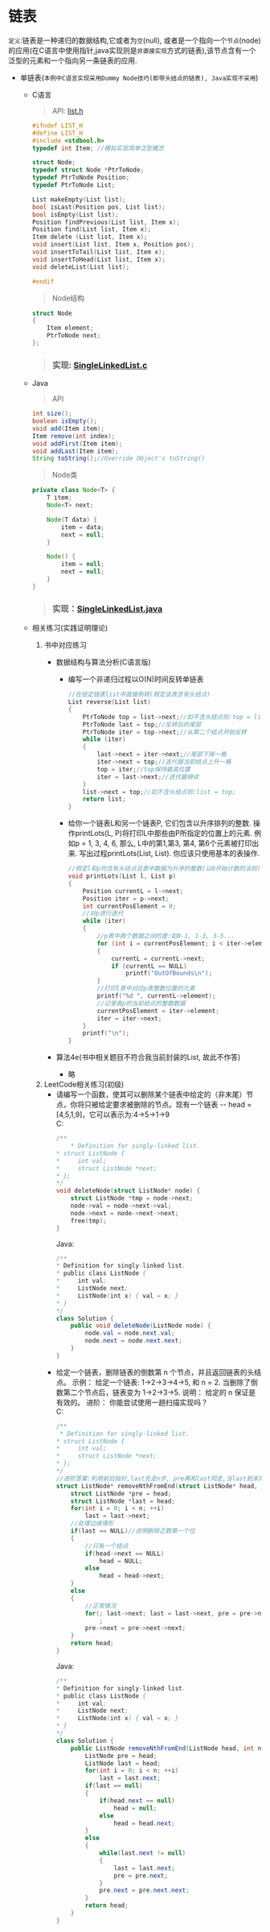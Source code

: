 链表
===========
`定义`:链表是一种递归的数据结构,它或者为`空`(null), 或者是一个指向一个`节点`(node)的应用(在C语言中使用指针,java实现则是`非直接实现`方式的链表),该节点含有一个泛型的元素和一个指向另一条链表的应用.

- 单链表(`本例中C语言实现采用Dummy Node技巧(即带头结点的链表), Java实现不采用`)
    * C语言
        > API: [list.h](../c/list/list.h)
        ```C
        #ifndef LIST_H
        #define LIST_H
        #include <stdbool.h>
        typedef int Item; //模拟实现简单泛型概念

        struct Node;
        typedef struct Node *PtrToNode;
        typedef PtrToNode Position;
        typedef PtrToNode List;

        List makeEmpty(List list);
        bool isLast(Position pos, List list);
        bool isEmpty(List list);
        Position findPrevious(List list, Item x);
        Position find(List list, Item x);
        Item delete (List list, Item x);
        void insert(List list, Item x, Position pos);
        void insertToTail(List list, Item x);
        void insertToHead(List list, Item x);
        void deleteList(List list);

        #endif
        ```
        > Node结构
        ```C
        struct Node
        {
            Item element;
            PtrToNode next;
        };
        ```
        > ### 实现: [SingleLinkedList.c](../c/list/SingleLinkedList.c)

    * Java
        > API
        ```Java
        int size();
        boolean isEmpty();
        void add(Item item);
        Item remove(int index);
        void addFirst(Item item);
        void addLast(Item item);
        String toString();//Override Object's toString()
        ```
        >Node类
        ```Java
        private class Node<T> {
            T item;
            Node<T> next;

            Node(T data) {
                item = data;
                next = null;
            }

            Node() {
                item = null;
                next = null;
            }
        }
        ```
        > ### 实现：[SingleLinkedList.java](../java/src/solutions/fundamentals/SingleLinkedList.java)
    * 相关练习(实践证明理论)
        1. 书中对应练习
            - 数据结构与算法分析(C语言版)
                - 编写一个非递归过程以O(N)时间反转单链表
                    ```C
                    //在给定链表list中直接倒转(假定该表含有头结点)
                    List reverse(List list)
                    {
                        PtrToNode top = list->next;//如不含头结点则:top = list;
                        PtrToNode last = top;//反转后的尾部
                        PtrToNode iter = top->next;//从第二个结点开始反转
                        while (iter)
                        {
                            last->next = iter->next;//尾部下降一格
                            iter->next = top;//迭代器当前结点上升一格
                            top = iter;//top保持最高位置
                            iter = last->next;//迭代器继续
                        }
                        list->next = top;//如不含头结点则:list = top;
                        return list;
                    }
                    ```
                - 给你一个链表L和另一个链表P, 它们包含以升序排列的整数. 操作printLots(L, P)将打印L中那些由P所指定的位置上的元素. 例如p = 1, 3, 4, 6, 那么, L中的第1,第3, 第4, 第6个元素被打印出来. 写出过程printLots(List, List). 你应该只使用基本的表操作.
                    ```C
                    //假定l和p均含有头结点且表中数据为升序的整数(以0开始计数的法则)
                    void printLots(List l, List p)
                    {
                        Position currentL = l->next;
                        Position iter = p->next;
                        int currentPosElement = 0;
                        //对p进行迭代
                        while (iter)
                        {
                            //p表中两个数据之间的差:如0-1, 1-3, 3-5...
                            for (int i = currentPosElement; i < iter->element; ++i)
                            {
                                currentL = currentL->next;
                                if (currentL == NULL)
                                    printf("OutOfBounds\n");
                            }
                            //打印l表中对应p表整数位置的元素
                            printf("%d ", currentL->element);
                            //记录表p的当前结点的整数数据
                            currentPosElement = iter->element;
                            iter = iter->next;
                        }
                        printf("\n");
                    }
                    ```

            - 算法4e(书中相关题目不符合我当前封装的List, 故此不作答)
                - 略
        2. LeetCode相关练习(初级)
            - 请编写一个函数，使其可以删除某个链表中给定的（非末尾）节点，你将只被给定要求被删除的节点。现有一个链表 -- head = [4,5,1,9]，它可以表示为:4->5->1->9  
                C:
                ```C
                /**
                    * Definition for singly-linked list.
                * struct ListNode {
                *     int val;
                *     struct ListNode *next;
                * };
                */
                void deleteNode(struct ListNode* node) {
                    struct ListNode *tmp = node->next;
                    node->val = node->next->val;
                    node->next = node->next->next;
                    free(tmp);
                }
                ```  
                Java:  
                ```Java
                /**
                * Definition for singly-linked list.
                * public class ListNode {
                *     int val;
                *     ListNode next;
                *     ListNode(int x) { val = x; }
                * }
                */
                class Solution {
                    public void deleteNode(ListNode node) {
                        node.val = node.next.val;
                        node.next = node.next.next;
                    }
                }
                ```
            - 给定一个链表，删除链表的倒数第 n 个节点，并且返回链表的头结点。
            示例：
            给定一个链表: 1->2->3->4->5, 和 n = 2.
            当删除了倒数第二个节点后，链表变为 1->2->3->5.
            说明：
            给定的 n 保证是有效的。
            进阶：
            你能尝试使用一趟扫描实现吗？  
                C:  
                ```C
                /**
                 * Definition for singly-linked list.
                * struct ListNode {
                *     int val;
                *     struct ListNode *next;
                * };
                */
                //进阶答案:利用前后指针,last先走n步, pre再和last同走,当last到末尾时,pre正好是倒数第 n 个结点的前驱结点(这题很有趣, 还有处理边缘值如([1, 2], 2), ([1], 1))
                struct ListNode* removeNthFromEnd(struct ListNode* head, int n){
                    struct ListNode *pre = head;
                    struct ListNode *last = head;
                    for(int i = 0; i < n; ++i)
                        last = last->next;
                    //处理边缘情形
                    if(last == NULL)//说明删除正数第一个位
                    {
                        //只有一个结点
                        if(head->next == NULL)
                            head = NULL;
                        else
                            head = head->next;   
                    }
                    else
                    {
                        //正常情况  
                        for(; last->next; last = last->next, pre = pre->next)
                            ;
                        pre->next = pre->next->next;
                    }
                    return head;
                }
                ```  
                Java:  
                ```Java
                /**
                * Definition for singly-linked list.
                * public class ListNode {
                *     int val;
                *     ListNode next;
                *     ListNode(int x) { val = x; }
                * }
                */
                class Solution {
                    public ListNode removeNthFromEnd(ListNode head, int n) {
                        ListNode pre = head;
                        ListNode last = head;
                        for(int i = 0; i < n; ++i)
                            last = last.next;
                        if(last == null)
                        {
                            if(head.next == null)
                                head = null;
                            else
                                head = head.next;
                        }
                        else
                        {
                            while(last.next != null)
                            {
                                last = last.next;
                                pre = pre.next;
                            }
                            pre.next = pre.next.next;
                        }
                        return head;
                    }
                }
                ```